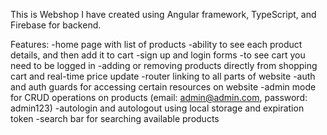 This is Webshop I have created using Angular framework, TypeScript, and Firebase for backend.

Features:   -home page with list of products
            -ability to see each product details, and then add it to cart
            -sign up and login forms
            -to see cart you need to be logged in
            -adding or removing products directly from shopping cart and real-time price update
            -router linking to all parts of website
            -auth and auth guards for accessing certain resources on website
            -admin mode for CRUD operations on products (email: admin@admin.com, password: admin123)
            -autologin and autologout using local storage and expiration token
            -search bar for searching available products
